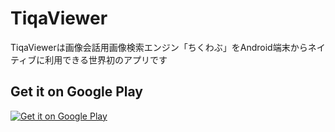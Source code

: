 TiqaViewer
==========

TiqaViewerは画像会話用画像検索エンジン「ちくわぶ」をAndroid端末からネイティブに利用できる世界初のアプリです

## Get it on Google Play
[![Get it on Google Play](http://developer.android.com/images/brand/en_app_rgb_wo_60.png)](http://play.google.com/store/apps/details?id=jp.gr.java_conf.tiqaviewer)
